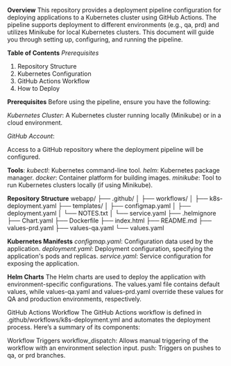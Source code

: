 **Overview**
This repository provides a deployment pipeline configuration for deploying applications to a Kubernetes cluster using GitHub Actions. The pipeline supports deployment to different environments (e.g., qa, prd) and utilizes Minikube for local Kubernetes clusters. This document will guide you through setting up, configuring, and running the pipeline.

**Table of Contents**
*Prerequisites*
1. Repository Structure
2. Kubernetes Configuration
3. GitHub Actions Workflow
4. How to Deploy

**Prerequisites**
Before using the pipeline, ensure you have the following:

*Kubernetes Cluster*:
A Kubernetes cluster running locally (Minikube) or in a cloud environment.

*GitHub Account*:

Access to a GitHub repository where the deployment pipeline will be configured.

**Tools**:
*kubectl*: Kubernetes command-line tool.
*helm*: Kubernetes package manager.
*docker*: Container platform for building images.
*minikube*: Tool to run Kubernetes clusters locally (if using Minikube).

**Repository Structure**
webapp/
├── .github/
│   ├── workflows/
│       ├── k8s-deployment.yaml
├── templates/
│   ├── configmap.yaml
│   ├── deployment.yaml
│   └── NOTES.txt
│   └── service.yaml
├── .helmignore
├── Chart.yaml
├── Dockerfile
├── index.html
├── README.md
├── values-prd.yaml
├── values-qa.yaml
└── values.yaml

**Kubernetes Manifests**
*configmap.yaml*: Configuration data used by the application.
*deployment.yaml*: Deployment configuration, specifying the application's pods and replicas.
*service.yaml*: Service configuration for exposing the application.

**Helm Charts**
The Helm charts are used to deploy the application with environment-specific configurations. The values.yaml file contains default values, while values-qa.yaml and values-prd.yaml override these values for QA and production environments, respectively.

GitHub Actions Workflow
The GitHub Actions workflow is defined in .github/workflows/k8s-deployment.yml and automates the deployment process. Here’s a summary of its components:

Workflow Triggers
workflow_dispatch: Allows manual triggering of the workflow with an environment selection input.
push: Triggers on pushes to qa, or prd branches.